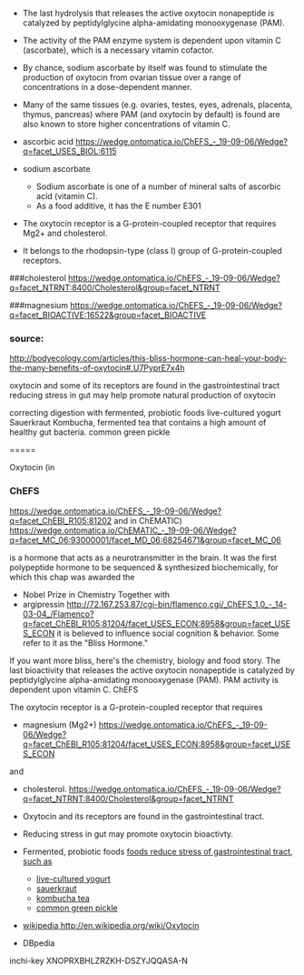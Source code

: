 
* The last hydrolysis that releases the active oxytocin nonapeptide is catalyzed by peptidylglycine alpha-amidating monooxygenase (PAM).

* The activity of the PAM enzyme system is dependent upon vitamin C (ascorbate), which is a necessary vitamin cofactor. 
* By chance, sodium ascorbate by itself was found to stimulate the production of oxytocin from ovarian tissue over a range of concentrations in a dose-dependent manner. 
* Many of the same tissues (e.g. ovaries, testes, eyes, adrenals, placenta, thymus, pancreas) where PAM (and oxytocin by default) is found are also known to store higher concentrations of vitamin C.

* ascorbic acid
	https://wedge.ontomatica.io/ChEFS_-_19-09-06/Wedge?q=facet_USES_BIOL:6115
* sodium ascorbate
	* Sodium ascorbate is one of a number of mineral salts of ascorbic acid (vitamin C).
	* As a food additive, it has the E number E301

* The oxytocin receptor is a G-protein-coupled receptor that requires Mg2+ and cholesterol. 
* It belongs to the rhodopsin-type (class I) group of G-protein-coupled receptors.

###cholesterol
	https://wedge.ontomatica.io/ChEFS_-_19-09-06/Wedge?q=facet_NTRNT:8400/Cholesterol&group=facet_NTRNT

###magnesium
	https://wedge.ontomatica.io/ChEFS_-_19-09-06/Wedge?q=facet_BIOACTIVE:16522&group=facet_BIOACTIVE


### source:
http://bodyecology.com/articles/this-bliss-hormone-can-heal-your-body-the-many-benefits-of-oxytocin#.U7PyprE7x4h

oxytocin and some of its receptors are found in the gastrointestinal tract
reducing stress in gut may help promote natural production of oxytocin

correcting digestion with fermented, probiotic foods
	live-cultured yogurt
	Sauerkraut
	Kombucha, fermented tea that contains a high amount of healthy gut bacteria.
	common green pickle 

=====

Oxytocin (in
###	ChEFS
https://wedge.ontomatica.io/ChEFS_-_19-09-06/Wedge?q=facet_ChEBI_R105:81202
and in
	ChEMATIC)
https://wedge.ontomatica.io/ChEMATIC_-_19-09-06/Wedge?q=facet_MC_06:93000001/facet_MD_06:68254671&group=facet_MC_06

is a hormone that acts as a neurotransmitter in the brain. It was the first polypeptide hormone to be sequenced &amp; synthesized biochemically, for which this chap was awarded the
*	Nobel Prize in Chemistry
Together with
*	argipressin
http://72.167.253.87/cgi-bin/flamenco.cgi/_ChEFS_1.0_-_14-03-04_/Flamenco?q=facet_ChEBI_R105:81204/facet_USES_ECON:8958&group=facet_USES_ECON
it is believed to influence social cognition &amp; behavior. Some refer to it as the &quot;Bliss Hormone.&quot;

If you want more bliss, here's the chemistry, biology and food story.
The last bioactivity that releases the active oxytocin nonapeptide is catalyzed by peptidylglycine alpha-amidating monooxygenase (PAM). PAM activity is dependent upon
	vitamin C.
	ChEFS

The oxytocin receptor is a G-protein-coupled receptor that requires
*	magnesium (Mg2+)
https://wedge.ontomatica.io/ChEFS_-_19-09-06/Wedge?q=facet_ChEBI_R105:81204/facet_USES_ECON:8958&group=facet_USES_ECON

and

*	cholesterol.
https://wedge.ontomatica.io/ChEFS_-_19-09-06/Wedge?q=facet_NTRNT:8400/Cholesterol&group=facet_NTRNT

* Oxytocin and its receptors are found in the gastrointestinal tract.
* Reducing stress in gut may promote oxytocin bioactivty.
* Fermented, probiotic foods <a href="http://en.wikipedia.org/wiki/Probiotic" title=""> foods reduce stress of gastrointestinal tract, such as
	* live&#45;cultured yogurt
	* sauerkraut
	* kombucha tea
	* common green pickle

* wikipedia
	http://en.wikipedia.org/wiki/Oxytocin
* DBpedia
	
inchi-key
	XNOPRXBHLZRZKH-DSZYJQQASA-N


